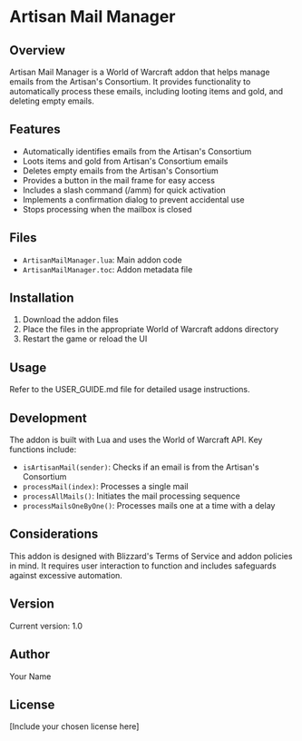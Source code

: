 # Artisan Mail Manager

## Overview
Artisan Mail Manager is a World of Warcraft addon that helps manage emails from the Artisan's Consortium. It provides functionality to automatically process these emails, including looting items and gold, and deleting empty emails.

## Features
- Automatically identifies emails from the Artisan's Consortium
- Loots items and gold from Artisan's Consortium emails
- Deletes empty emails from the Artisan's Consortium
- Provides a button in the mail frame for easy access
- Includes a slash command (/amm) for quick activation
- Implements a confirmation dialog to prevent accidental use
- Stops processing when the mailbox is closed

## Files
- `ArtisanMailManager.lua`: Main addon code
- `ArtisanMailManager.toc`: Addon metadata file

## Installation
1. Download the addon files
2. Place the files in the appropriate World of Warcraft addons directory
3. Restart the game or reload the UI

## Usage
Refer to the USER_GUIDE.md file for detailed usage instructions.

## Development
The addon is built with Lua and uses the World of Warcraft API. Key functions include:

- `isArtisanMail(sender)`: Checks if an email is from the Artisan's Consortium
- `processMail(index)`: Processes a single mail
- `processAllMails()`: Initiates the mail processing sequence
- `processMailsOneByOne()`: Processes mails one at a time with a delay

## Considerations
This addon is designed with Blizzard's Terms of Service and addon policies in mind. It requires user interaction to function and includes safeguards against excessive automation.

## Version
Current version: 1.0

## Author
Your Name

## License
[Include your chosen license here]
